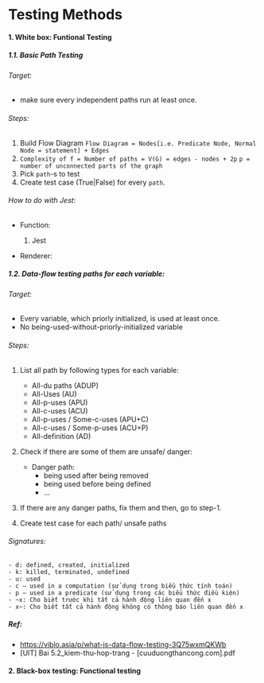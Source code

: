 # Testing Methods

#### 1. White box: Funtional Testing

##### 1.1. Basic Path Testing

###### Target:

- make sure every independent paths run at least once.

###### Steps:

1. Build Flow Diagram
   `Flow Diagram = Nodes[i.e. Predicate Node, Normal Node = statement] + Edges`
2. `Complexity of f = Number of paths = V(G) = edges - nodes + 2p`
   `p = number of unconnected parts of the graph`
3. Pick `path`-s to test
4. Create test case (True|False) for every `path`.

###### How to do with Jest:

- Function:

  1.  Jest

- Renderer:

##### 1.2. Data-flow testing paths for each variable:

###### Target:

- Every variable, which priorly initialized, is used at least once.
- No being-used-without-priorly-initialized variable

###### Steps:

1. List all path by following types for each variable:

   - All-du paths (ADUP)
   - All-Uses (AU)
   - All-p-uses (APU)
   - All-c-uses (ACU)
   - All-p-uses / Some-c-uses (APU+C)
   - All-c-uses / Some-p-uses (ACU+P)
   - All-definition (AD)

2. Check if there are some of them are unsafe/ danger:
   - Danger path:
     - being used after being removed
     - being used before being defined
     - ...
3. If there are any danger paths, fix them and then, go to step-1.
4. Create test case for each path/ unsafe paths

###### Signatures:

    - d: defined, created, initialized
    - k: killed, terminated, undefined
    - u: used
    - c – used in a computation (sử dụng trong biểu thức tính toán)
    - p – used in a predicate (sử dụng trong các biểu thức điều kiện)
    - ~x: Cho biết trước khi tất cả hành động liên quan đến x
    - x~: Cho biết tất cả hành động không có thông báo liên quan đến x

##### Ref:

- https://viblo.asia/p/what-is-data-flow-testing-3Q75wxmQKWb
- [UIT] Bai 5.2_kiem-thu-hop-trang - [cuuduongthancong.com].pdf

#### 2. Black-box testing: Functional testing
